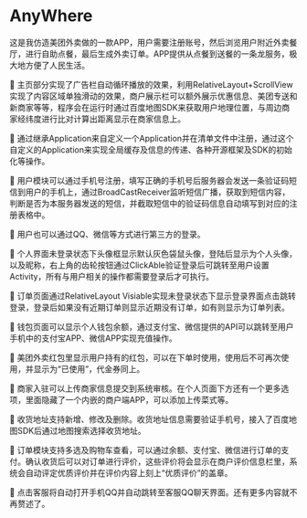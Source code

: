 # AnyWhere
这是我仿造美团外卖做的一款APP，用户需要注册账号，然后浏览用户附近外卖餐厅，进行自助点餐，最后生成外卖订单。APP提供从点餐到送餐的一条龙服务，极大地方便了人民生活。
	
	主页部分实现了广告栏自动循环播放的效果，利用RelativeLayout+ScrollView实现了内容区域单独滑动的效果，商户展示栏可以额外展示优惠信息、美团专送和新商家等等，程序会在运行时通过百度地图SDK来获取用户地理位置，与周边商家经纬度进行比对计算出距离显示在商家信息上。

	通过继承Application来自定义一个Application并在清单文件中注册，通过这个自定义的Application来实现全局缓存及信息的传递、各种开源框架及SDK的初始化等操作。

	用户模块可以通过手机号注册，填写正确的手机号后服务器会发送一条验证码短信到用户的手机上，通过BroadCastReceiver监听短信广播，获取到短信内容，判断是否为本服务器发送的短信，并截取短信中的验证码信息自动填写到对应的注册表格中。

	用户也可以通过QQ、微信等方式进行第三方的登录。

	个人界面未登录状态下头像框显示默认灰色袋鼠头像，登陆后显示为个人头像，以及昵称，右上角的齿轮按钮通过ClickAble验证登录后可跳转至用户设置Activity，所有与用户相关的操作都需要登录后才可执行。

	订单页面通过RelativeLayout Visiable实现未登录状态下显示登录界面点击跳转登录，登录后如果没有近期订单则显示近期没有订单，如有则显示为订单列表。

	钱包页面可以显示个人钱包余额，通过支付宝、微信提供的API可以跳转至用户手机中的支付宝APP、微信APP实现充值操作。

	美团外卖红包里显示用户持有的红包，可以在下单时使用，使用后不可再次使用，并显示为“已使用”，代金券同上。

	商家入驻可以上传商家信息提交到系统审核。在个人页面下方还有一个更多选项，里面隐藏了一个内嵌的商户端APP，可以添加上传菜式等。

	收货地址支持新增、修改及删除。收货地址信息需要验证手机号，接入了百度地图SDK后通过地图搜索选择收货地址。

	订单模块支持多选及购物车查看，可以通过余额、支付宝、微信进行订单的支付。确认收货后可以对订单进行评价，这些评价将会显示在商户评价信息栏里，系统会自动评定优质评价并在评价内容上刻上“优质评价”的盖章。

	点击客服将自动打开手机QQ并自动跳转至客服QQ聊天界面。还有更多内容就不再赘述了。
